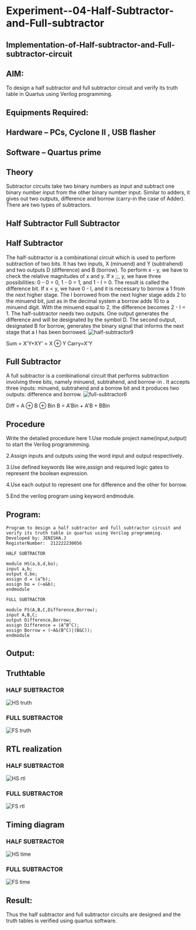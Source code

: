 # Experiment--04-Half-Subtractor-and-Full-subtractor
## Implementation-of-Half-subtractor-and-Full-subtractor-circuit
## AIM:
To design a half subtractor and full subtractor circuit and verify its truth table in Quartus using Verilog programming.

## Equipments Required:
## Hardware – PCs, Cyclone II , USB flasher
## Software – Quartus prime
## Theory
Subtractor circuits take two binary numbers as input and subtract one binary number input from the other binary number input. Similar to adders, it gives out two outputs, difference and borrow (carry-in the case of Adder). There are two types of subtractors.

## Half Subtractor Full Subtractor
## Half Subtractor
The half-subtractor is a combinational circuit which is used to perform subtraction of two bits. It has two inputs, X (minuend) and Y (subtrahend) and two outputs D (difference) and B (borrow). To perform x - y, we have to check the relative magnitudes of x and y. If x ;;, y, we have three possibilities: 0 - 0 = 0, 1 - 0 = 1, and 1 - I = 0. The result is called the difference bit. If x < y, we have 0 - I, and it is necessary to borrow a 1 from the next higher stage. The I borrowed from the next higher stage adds 2 to the minuend bit, just as in the decimal system a borrow adds 10 to a minuend digit. With the minuend equal to 2, the difference becomes 2 - I = 1. The half-subtractor needs two outputs. One output generates the difference and will be designated by the symbol D. The second output, designated B for borrow, generates the binary signal that informs the next stage that a I has been borrowed.
![half-subtractor9](https://user-images.githubusercontent.com/36288975/166112538-58c3bc7c-ee5d-4e6a-ac8d-8e8328efe27a.png)


Sum = X'Y+XY' = X ⊕ Y
Carry=X'Y

## Full Subtractor
A full subtractor is a combinational circuit that performs subtraction involving three bits, namely minuend, subtrahend, and borrow-in . It accepts three inputs: minuend, subtrahend and a borrow bit and it produces two outputs: difference and borrow. 
![full-subtractor6](https://user-images.githubusercontent.com/36288975/166112541-24c68359-3de8-4674-ae22-8272ffc385ed.png)


Diff = A ⊕ B ⊕ Bin B = A'Bin + A'B + BBin

## Procedure
Write the detailed procedure here 
1.Use module project name(input,output) to start the Verilog programmming.

2.Assign inputs and outputs using the word input and output respectively.

3.Use defined keywords like wire,assign and required logic gates to represent the boolean expression.

4.Use each output to represent one for difference and the other for borrow.

5.End the verilog program using keyword endmodule.

## Program:
```
Program to design a half subtractor and full subtractor circuit and verify its truth table in quartus using Verilog programming.
Developed by: JENISHA.J
RegisterNumber:  212222230056

HALF SUBTRACTOR

module HS(a,b,d,bo);
input a,b;
output d,bo;
assign d = (a^b);
assign bo = (~a&b);
endmodule

FULL SUBTRACTOR

module FS(A,B,C,Difference,Borrow);
input A,B,C;
output Difference,Borrow;
assign Difference = (A^B^C);
assign Borrow = (~A&(B^C)|(B&C));
endmodule
```

## Output:

## Truthtable
### HALF SUBTRACTOR
![HS truth](https://user-images.githubusercontent.com/119405070/232306868-4d58ce3e-d6b6-4092-b33b-cbcca3b75366.png)


### FULL SUBTRACTOR
![FS truth](https://user-images.githubusercontent.com/119405070/232306887-854d52a6-18f5-4e86-90f0-2bd404b42809.png)


##  RTL realization
### HALF SUBTRACTOR
![HS rtl](https://user-images.githubusercontent.com/119405070/232265081-2bbea4aa-fdb1-49ac-9e31-3e4d4979f3ea.png)
### FULL SUBTRACTOR
![FS rtl](https://user-images.githubusercontent.com/119405070/232265503-c5e3b489-1f0e-40f3-a9a5-3358dcef4b58.png)


## Timing diagram 
### HALF SUBTRACTOR
![HS time](https://user-images.githubusercontent.com/119405070/232265232-86b50a69-1e70-41c6-8438-a96fedc3e71d.png)
### FULL SUBTRACTOR
![FS time](https://user-images.githubusercontent.com/119405070/232265658-ba0fdd39-a972-47e7-a44b-eb8d49869666.png)

## Result:
Thus the half subtractor and full subtractor circuits are designed and the truth tables is verified using quartus software.
